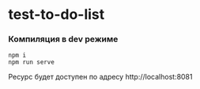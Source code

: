 # test-to-do-list
### Компиляция в dev режиме
```
npm i
npm run serve
```
Ресурс будет доступен по адресу http://localhost:8081